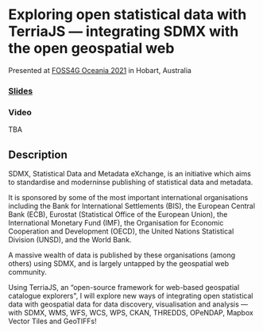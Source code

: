# Exploring open statistical data with TerriaJS &mdash; integrating SDMX with the open geospatial web

Presented at [FOSS4G Oceania 2021](https://osgeo-oceania.org/foss4g-sotm-oceania-conference/) in Hobart, Australia

### [Slides](https://nf-s.github.io/foss4g-sdmx-pres/)

### Video

TBA

## Description

SDMX, Statistical Data and Metadata eXchange, is an initiative which aims to standardise and moderninse publishing of statistical data and metadata.

It is sponsored by some of the most important international organisations including the Bank for International Settlements (BIS), the European Central Bank (ECB), Eurostat (Statistical Office of the European Union), the International Monetary Fund (IMF), the Organisation for Economic Cooperation and Development (OECD), the United Nations Statistical Division (UNSD), and the World Bank.

A massive wealth of data is published by these organisations (among others) using SDMX, and is largely untapped by the geospatial web community.

Using TerriaJS, an “open-source framework for web-based geospatial catalogue explorers", I will explore new ways of integrating open statistical data with geospatial data for data discovery, visualisation and analysis — with SDMX, WMS, WFS, WCS, WPS, CKAN, THREDDS, OPeNDAP, Mapbox Vector Tiles and GeoTIFFs!
